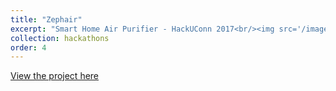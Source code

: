 ```yaml
---
title: "Zephair"
excerpt: "Smart Home Air Purifier - HackUConn 2017<br/><img src='/images/zephair.png'>"
collection: hackathons
order: 4
---
```


[View the project here](https://zephair.yolasite.com/")
